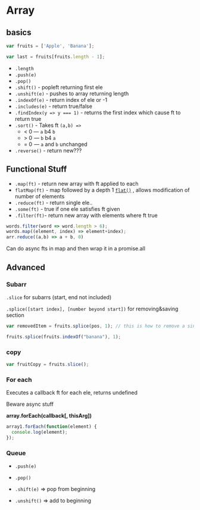# Array

## basics

```javascript
var fruits = ['Apple', 'Banana'];

var last = fruits[fruits.length - 1];
```

- `.length`
- `.push(e)` 
- `.pop()`
- `.shift()` - popleft returning first ele
- `.unshift(e)` - pushes to array returning length
- `.indexOf(e)` - return index of ele or -1
- `.includes(e)` - return true/false
- `.findIndex(y => y === 1)` - returns the first index which cause ft to return true 
- `.sort()` - Takes ft `(a,b) => `
  - < 0 — `a` b4 `b`
  - \> 0  — `b` b4 `a`
  - = 0  — `a` and `b` unchanged
- `.reverse()` - return new???

## Functional Stuff

- `.map(ft)` - return new array with ft applied to each
- `flatMap(ft)` - map followed by a depth 1 [`flat()`](https://developer.mozilla.org/en-US/docs/Web/JavaScript/Reference/Global_Objects/Array/flat) , allows modification of number of elements
- `.reduce(ft)` - return single ele..
- `.some(ft)` - true if one ele satisfies ft given
- `.filter(ft)`-  return  new array with elements where ft true

```js
words.filter(word => word.length > 6);
words.map((element, index) => element+index);
arr.reduce((a,b) => a + b, 0)
```

Can do async fts in map and then wrap it in a promise.all

## Advanced

### Subarr

`.slice` for subarrs (start, end not included)

`.splice([start index], [number beyond start])` for removing&saving section

```javascript
var removedItem = fruits.splice(pos, 1); // this is how to remove a single item at pos

fruits.splice(fruits.indexOf("banana"), 1);
```

### copy

```javascript
var fruitCopy = fruits.slice(); 
```

### For each

Executes a callback ft for each ele, returns undefined

Beware async stuff

**array.forEach(callback[, thisArg])**

```js
array1.forEach(function(element) {
  console.log(element);
});
```

### Queue

- `.push(e)`

- `.pop()`
- `.shift(e)` => pop from beginning
- `.unshift()` => add to beginning
